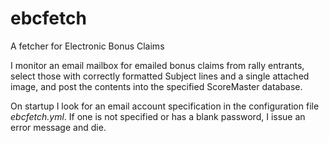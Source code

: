 # ebcfetch
A fetcher for Electronic Bonus Claims

I monitor an email mailbox for emailed bonus claims from rally entrants, select those with correctly formatted Subject lines and a single
attached image, and post the contents into the specified ScoreMaster database.

On startup I look for an email account specification in the configuration file *ebcfetch.yml*. If one is not specified or has a blank
password, I issue an error message and die.
